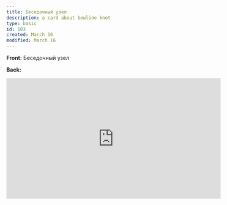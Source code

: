 ```yaml
---
title: Беседочный узел
description: a card about bowline knot
type: basic
id: 103
created: March 16
modified: March 16
---
```


**Front:**
Беседочный узел

**Back:**

<iframe data-anki-html-allowed="true" width="560" height="315" src="https://www.youtube.com/embed/uoBLSBWWyNA?si=72Jb9PzXrVeDYQZJ" title="YouTube video player" frameborder="0" allow="accelerometer; autoplay; clipboard-write; encrypted-media; gyroscope; picture-in-picture; web-share" referrerpolicy="strict-origin-when-cross-origin" allowfullscreen></iframe>